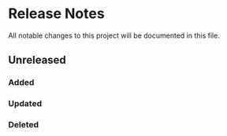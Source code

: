 # Release Notes

All notable changes to this project will be documented in this file.

## Unreleased

### Added

### Updated

### Deleted
